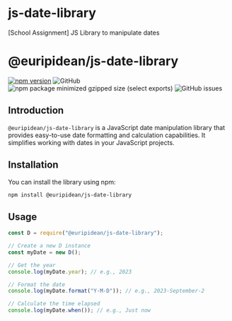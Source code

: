 # js-date-library

[School Assignment] JS Library to manipulate dates

# @euripidean/js-date-library

[![npm version](https://img.shields.io/npm/v/@euripidean/js-date-library)](https://www.npmjs.com/package/@euripidean/js-date-library)
![GitHub](https://img.shields.io/github/license/euripidean/js-date-library)
![npm package minimized gzipped size (select exports)](https://img.shields.io/bundlejs/size/%40euripidean%2Fjs-date-library)
![GitHub issues](https://img.shields.io/github/issues/euripidean/js-date-library)

## Introduction

`@euripidean/js-date-library` is a JavaScript date manipulation library that provides easy-to-use date formatting and calculation capabilities. It simplifies working with dates in your JavaScript projects.

## Installation

You can install the library using npm:

```bash
npm install @euripidean/js-date-library

```

## Usage

```javascript
const D = require("@euripidean/js-date-library");

// Create a new D instance
const myDate = new D();

// Get the year
console.log(myDate.year); // e.g., 2023

// Format the date
console.log(myDate.format("Y-M-D")); // e.g., 2023-September-2

// Calculate the time elapsed
console.log(myDate.when()); // e.g., Just now
```
